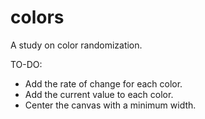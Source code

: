 # colors

A study on color randomization.

TO-DO:
- Add the rate of change for each color.
- Add the current value to each color.
- Center the canvas with a minimum width.
